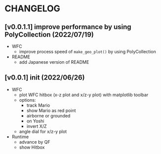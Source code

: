 # CHANGELOG
## \[v0.0.1.1] improve performance by using PolyCollection (2022/07/19)
- WFC
  - improve process speed of `make_geo_plot()` by using PolyCollection
- README
  - add Japanese version of README
## \[v0.0.1] init (2022/06/26)
- WFC
  - plot WFC hitbox (x-z plot and x/z-y plot) with matplotlib toolbar
  - options:
    - track Mario
    - show Mario as red point
    - airborne or grounded
    - on Yoshi
    - invert X/Z
  - angle dial for x/z-y plot
- Runtime
  - advance by QF
  - show Hitbox
